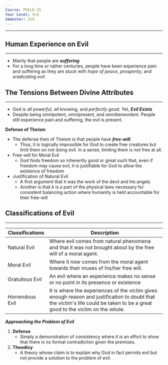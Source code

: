 ```yaml
---
Course: PHILO 25
Year Level: 3rd
Semester: 2nd
---
```

---

## Human Experience on Evil
---
- Mainly that people are ***suffering***
- For a long time or rather centuries, people have been experience pain and suffering as they are *stuck* with *hope of peace*, *prosperity*, and *eradicating evil*.

## The Tensions Between Divine Attributes
---
- God is *all powerful*, *all knowing*, and *perfectly good*. Yet, ***Evil Exists***
- Despite being omnipotent, omnipresent, and omnibenevolent. People still experience pain and suffering, the evil is present.

**Defense of Theism**
- The defense then of Theism is that people have ***free-will***.
	- Thus, it is logically impossible for God to create free creatures but limit them on not doing evil. In a sense, limiting them is not free at all.
- Free-will for Moral Evil
	- God finds freedom so inherently good or great such that, even if freedom may cause evil, it is justifiable for God to allow the existence of freedom
- Justification of Natural Evil
	- A first argument that it was the work of the devil and his angels
	- Another is that it is a part of the physical laws necessary for consistent balancing action where humanity is held accountable for their free-will

## Classifications of Evil
---

| Classifications | Description                                                                                                                                                                   |
| --------------- | ----------------------------------------------------------------------------------------------------------------------------------------------------------------------------- |
| Natural Evil    | Where evil comes from natural phenomena and that it was not brought about by the free will of a moral agent.                                                                  |
| Moral Evil      | Where it now comes from the moral agent towards their muses of his/her free will.                                                                                             |
| Gratuitous Evil | An evil where an experience makes no sense or no point in its presence or existence                                                                                           |
| Horrendous Evil | It is where the experiences of the victim gives enough reason and justification to doubt that the victim's life could be taken to be a great good to the victim on the whole. |

***Approaching the Problem of Evil***
1. **Defense**
	- Simply a demonstration of consistency where it is an effort to show that there is no formal contradiction given the premises.
2. **Theodicy**
	- A theory whose claim is to explain why God in fact permits evil but not provide a solution to the problem of evil.

